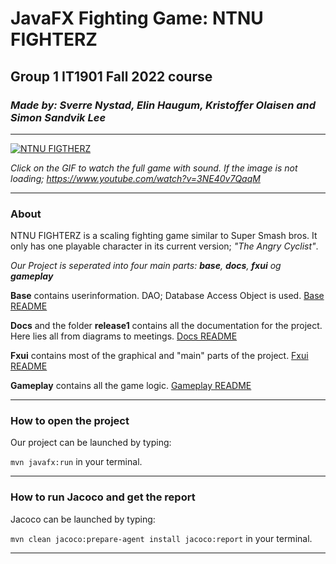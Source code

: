 # JavaFX Fighting Game: NTNU FIGHTERZ
## Group 1 IT1901 Fall 2022 course

### _Made by: Sverre Nystad, Elin Haugum, Kristoffer Olaisen and Simon Sandvik Lee_
---

[![NTNU FIGTHERZ](https://gyazo.com/a514142b0a4dfce57d06e2a9943e9441.gif)](https://www.youtube.com/watch?v=3NE40v7QaqM)

_Click on the GIF to watch the full game with sound._
_If the image is not loading; https://www.youtube.com/watch?v=3NE40v7QaqM_

---
### About

NTNU FIGHTERZ is a scaling fighting game similar to Super Smash bros. It only has one playable character in its current version; _"The Angry Cyclist"_.

_Our Project is seperated into four main parts:  **base**, **docs**, **fxui** og **gameplay**_

**Base** contains userinformation. DAO; Database Access Object is used. [Base README](gr2201/base/readme.md)

**Docs** and the folder **release1** contains all the documentation for the project. Here lies all from diagrams to meetings. [Docs README](gr2201/docs/readme.md)

**Fxui** contains most of the graphical and "main" parts of the project. [Fxui README](gr2201/fxui/readme.md)

**Gameplay** contains all the game logic. [Gameplay README](gr2201/gameplay/readme.md)

---

### How to open the project

Our project can be launched by typing:

 `mvn javafx:run` in your terminal.
 
---

### How to run Jacoco and get the report

Jacoco can be launched by typing:

`mvn clean jacoco:prepare-agent install jacoco:report` in your terminal.

---


